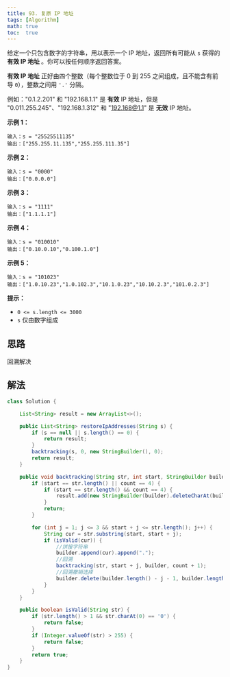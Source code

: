 ```yaml
---
title: 93. 复原 IP 地址
tags: [Algorithm]
math: true
toc:  true
---
```


给定一个只包含数字的字符串，用以表示一个 IP 地址，返回所有可能从 `s` 获得的 **有效 IP 地址** 。你可以按任何顺序返回答案。

**有效 IP 地址** 正好由四个整数（每个整数位于 0 到 255 之间组成，且不能含有前导 `0`），整数之间用 `'.'` 分隔。

例如："0.1.2.201" 和 "192.168.1.1" 是 **有效** IP 地址，但是 "0.011.255.245"、"192.168.1.312" 和 "192.168@1.1" 是 **无效** IP 地址。

**示例 1：**

```
输入：s = "25525511135"
输出：["255.255.11.135","255.255.111.35"]
```

**示例 2：**

```
输入：s = "0000"
输出：["0.0.0.0"]
```

**示例 3：**

```
输入：s = "1111"
输出：["1.1.1.1"]
```

**示例 4：**

```
输入：s = "010010"
输出：["0.10.0.10","0.100.1.0"]
```

**示例 5：**

```
输入：s = "101023"
输出：["1.0.10.23","1.0.102.3","10.1.0.23","10.10.2.3","101.0.2.3"]
```

**提示：**

- `0 <= s.length <= 3000`
- `s` 仅由数字组成

## 思路

回溯解决

## 解法

```java
class Solution {

    List<String> result = new ArrayList<>();

    public List<String> restoreIpAddresses(String s) {
        if (s == null || s.length() == 0) {
            return result;
        }
        backtracking(s, 0, new StringBuilder(), 0);
        return result;
    }

    public void backtracking(String str, int start, StringBuilder builder, int count) {
        if (start == str.length() || count == 4) {
            if (start == str.length() && count == 4) {
                result.add(new StringBuilder(builder).deleteCharAt(builder.length() - 1).toString());
            }
            return;
        }

        for (int j = 1; j <= 3 && start + j <= str.length(); j++) {
            String cur = str.substring(start, start + j);
            if (isValid(cur)) {
                //拼接字符串
                builder.append(cur).append(".");
                //回溯
                backtracking(str, start + j, builder, count + 1);
                //回溯撤销选择
                builder.delete(builder.length() - j - 1, builder.length());
            }
        }
    }

    public boolean isValid(String str) {
        if (str.length() > 1 && str.charAt(0) == '0') {
            return false;
        }
        if (Integer.valueOf(str) > 255) {
            return false;
        }
        return true;
    }
}
```

